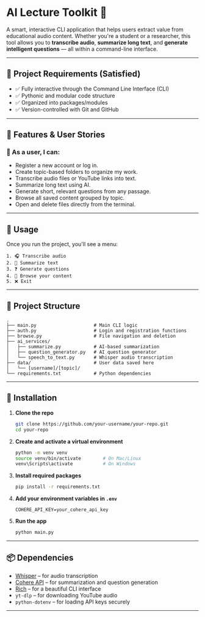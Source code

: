 # AI Lecture Toolkit 🤖

A smart, interactive CLI application that helps users extract value from educational audio content. Whether you're a student or a researcher, this tool allows you to **transcribe audio**, **summarize long text**, and **generate intelligent questions** — all within a command-line interface.

---

## 📌 Project Requirements (Satisfied)

- ✅ Fully interactive through the Command Line Interface (CLI)
- ✅ Pythonic and modular code structure
- ✅ Organized into packages/modules
- ✅ Version-controlled with Git and GitHub

---

## 🚀 Features & User Stories

### 👤 As a user, I can:
- Register a new account or log in.
- Create topic-based folders to organize my work.
- Transcribe audio files or YouTube links into text.
- Summarize long text using AI.
- Generate short, relevant questions from any passage.
- Browse all saved content grouped by topic.
- Open and delete files directly from the terminal.

---

## 🧪 Usage

Once you run the project, you'll see a menu:

```
1. 🎧 Transcribe audio  
2. 📝 Summarize text  
3. ❓ Generate questions  
4. 📁 Browse your content  
5. ❌ Exit  
```

---

## 🧩 Project Structure

```
.
├── main.py                     # Main CLI logic
├── auth.py                     # Login and registration functions
├── browse.py                   # File navigation and deletion
├── ai_services/
│   ├── summarize.py            # AI-based summarization
│   ├── question_generator.py   # AI question generator
│   └── speech_to_text.py       # Whisper audio transcription
├── data/                       # User data saved here
│   └── [username]/[topic]/
└── requirements.txt            # Python dependencies
```

---

## 🔧 Installation

1. **Clone the repo**
   ```bash
   git clone https://github.com/your-username/your-repo.git
   cd your-repo
   ```

2. **Create and activate a virtual environment**
   ```bash
   python -m venv venv
   source venv/bin/activate        # On Mac/Linux
   venv\Scripts\activate           # On Windows
   ```

3. **Install required packages**
   ```bash
   pip install -r requirements.txt
   ```

4. **Add your environment variables in `.env`**
   ```
   COHERE_API_KEY=your_cohere_api_key
   ```

5. **Run the app**
   ```bash
   python main.py
   ```

---

## 📦 Dependencies

- [Whisper](https://github.com/openai/whisper) – for audio transcription  
- [Cohere API](https://cohere.ai) – for summarization and question generation  
- [Rich](https://github.com/Textualize/rich) – for a beautiful CLI interface  
- `yt-dlp` – for downloading YouTube audio  
- `python-dotenv` – for loading API keys securely  

---